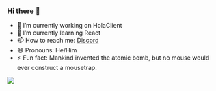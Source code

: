 ### Hi there 👋

- 🔭 I’m currently working on HolaClient
- 🌱 I’m currently learning React
- 📫 How to reach me: [Discord](https://discord.gg/CvqRH9TrYK)
- 😄 Pronouns: He/Him
- ⚡ Fun fact: Mankind invented the atomic bomb, but no mouse would ever construct a mousetrap.

<img src="https://komarev.com/ghpvc/?username=CR072&color=blue">
